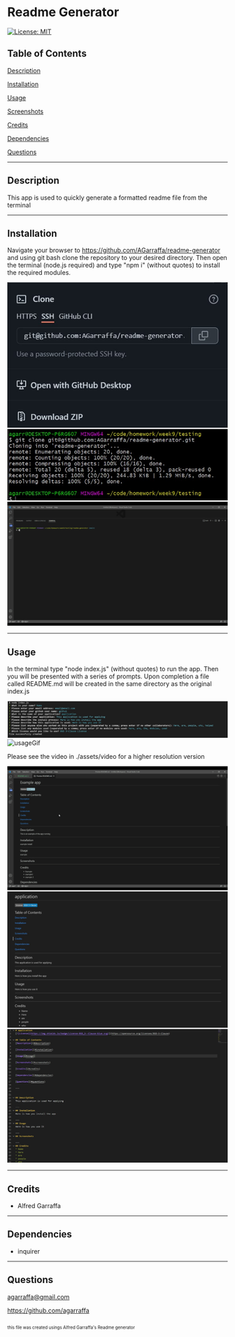 # Readme Generator
[![License: MIT](https://img.shields.io/badge/License-MIT-yellow.svg)](https://opensource.org/licenses/MIT)

## Table of Contents
[Description](#description)

[Installation](#installation)

[Usage](#usage)

[Screenshots](#screenshots)

[Credits](#credits)

[Dependencies](#dependencies)

[Questions](#questions)

---


## Description
This app is used to quickly generate a formatted readme file from the terminal
                
---     
## Installation
Navigate your browser to https://github.com/AGarraffa/readme-generator and using git bash clone the repository to your desired directory. Then open the terminal (node.js required) and type "npm i" (without quotes) to install the required modules. 

![clone](./assets/images/clone.jpg)
![gitclone](./assets/images/gitclone.jpg)
![npmi](./assets/images/npmi.gif)

---
## Usage
In the terminal type "node index.js" (without quotes) to run the app. Then you will be presented with a series of prompts. Upon completion a file called README.md will be created in the same directory as the original index.js

![terminalExample](./assets/images/terminal.jpg)
![usageGif](./assets/images/usage.gif)

Please see the video in ./assets/video for a higher resolution version

![readme1](./assets/images/readme.gif)
![readme2](./assets/images/readme_preview.jpg)
![readme3](./assets/images/readme_markdown.jpg)
    

---
## Credits
* Alfred Garraffa

---
## Dependencies
* inquirer 


---
## Questions
agarraffa@gmail.com

https://github.com/agarraffa

        
        
<sub><sub>this file was created usings Alfred Garraffa's Readme generator</sup></sub>